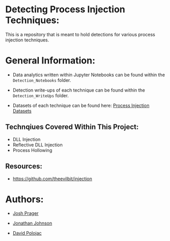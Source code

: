 # Detecting Process Injection Techniques:
This is a repository that is meant to hold detections for various process injection techniques.

# General Information: 

* Data analytics written within Jupyter Notebooks can be found within the `Detection_Notebooks` folder. 

* Detection write-ups of each technique can be found within the `Detection_WriteUps` folder.

* Datasets of each technique can be found here: [Process Injection Datasets](https://github.com/jsecurity101/mordor/tree/master/small_datasets/windows/defense_evasion/process_injection_T1055)

## Technqiues Covered Within This Project:
* DLL Injection
* Reflective DLL Injection
* Process Hollowing

## Resources: 

* https://github.com/theevilbit/injection


# Authors:
* [Josh Prager](https://twitter.com/Praga_Prag)

* [Jonathan Johnson](https://twitter.com/jsecurity101)

* [David Polojac](https://twitter.com/@poloh4ck)
